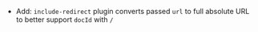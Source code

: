 * Add: `include-redirect` plugin converts passed `url` to full absolute URL to better support `docId` with `/` 